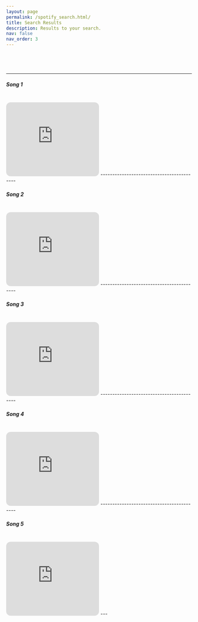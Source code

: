 ```yaml
---
layout: page
permalink: /spotify_search.html/
title: Search Results
description: Results to your search.
nav: false
nav_order: 3
---
```


<script>
    var url = $(location).attr('href');
    var pathname = $(location).attr('pathname');
    songname = url.replace("http://127.0.0.1:4000/ic-hackathon/spotify_search.html/?query=","")
    $("h1").text("Search Results to: " + songname);
</script>

<h1></h1>
<script type="text/javascript" src="assets/js/search.js"></script>
<br />



------------------------------------------
<h5 id="search-result-1" class=".search-result"><b>Song 1</b></h5>
<br />
<iframe style="border-radius:12px" src="https://open.spotify.com/embed/track/4cOdK2wGLETKBW3PvgPWqT?utm_source=generator" width="50%" height="200" frameBorder="0" allowfullscreen="" allow="autoplay; clipboard-write; encrypted-media; fullscreen; picture-in-picture"></iframe>
------------------------------------------
<h5 id="search-result-2" class=".search-result"><b>Song 2</b></h5>
<br />
<iframe style="border-radius:12px" src="https://open.spotify.com/embed/track/0i8kmubjCbHEuMABXMXCqG?utm_source=generator" width="50%" height="200" frameBorder="0" allowfullscreen="" allow="autoplay; clipboard-write; encrypted-media; fullscreen; picture-in-picture"></iframe>
------------------------------------------
<h5 id="search-result-3" class=".search-result"><b>Song 3</b></h5>
<br />
<iframe style="border-radius:12px" src="https://open.spotify.com/embed/track/3pepZAOvUCBt3qWi9Ax6Aq?utm_source=generator" width="50%" height="200" frameBorder="0" allowfullscreen="" allow="autoplay; clipboard-write; encrypted-media; fullscreen; picture-in-picture"></iframe>
------------------------------------------
<h5 id="search-result-4" class=".search-result"><b>Song 4</b></h5>
<br />
<iframe style="border-radius:12px" src="https://open.spotify.com/embed/track/4FFsEzul2cilyNLMctY2sP?utm_source=generator" width="50%" height="200" frameBorder="0" allowfullscreen="" allow="autoplay; clipboard-write; encrypted-media; fullscreen; picture-in-picture"></iframe>
------------------------------------------
<h5 id="search-result-5" class=".search-result"><b>Song 5</b></h5>
<br />
<iframe style="border-radius:12px" src="https://open.spotify.com/embed/track/0yfIY2OJkrVNeZKCRGw2bo?utm_source=generator" width="50%" height="200" frameBorder="0" allowfullscreen="" allow="autoplay; clipboard-write; encrypted-media; fullscreen; picture-in-picture"></iframe>
---